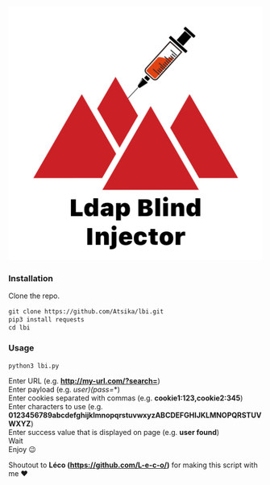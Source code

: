 <p align="center">
  <img src="lbi.png">
</p>

### Installation
Clone the repo.
```
git clone https://github.com/Atsika/lbi.git
pip3 install requests
cd lbi
```  

### Usage  
```
python3 lbi.py
```  
Enter URL (e.g. **http://my-url.com/?search=**)      
Enter payload (e.g. **user*)(pass=**)  
Enter cookies separated with commas (e.g. **cookie1:123,cookie2:345**)  
Enter characters to use (e.g. **0123456789abcdefghijklmnopqrstuvwxyzABCDEFGHIJKLMNOPQRSTUVWXYZ**)  
Enter success value that is displayed on page (e.g. **user found**)  
Wait  
Enjoy 😉  

Shoutout to **Léco (https://github.com/L-e-c-o/)** for making this script with me ❤️
